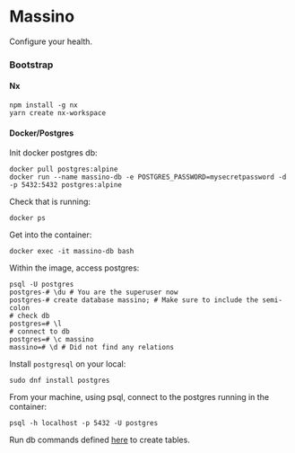# Massino


Configure your health.


### Bootstrap

#### Nx
```
npm install -g nx
yarn create nx-workspace
```

#### Docker/Postgres
Init docker postgres db:
```shell
docker pull postgres:alpine
docker run --name massino-db -e POSTGRES_PASSWORD=mysecretpassword -d -p 5432:5432 postgres:alpine
```
Check that is running:
```
docker ps
```
Get into the container:
```
docker exec -it massino-db bash
```
Within the image, access postgres:
```
psql -U postgres
postgres-# \du # You are the superuser now
postgres-# create database massino; # Make sure to include the semi-colon
# check db
postgres=# \l
# connect to db
postgres=# \c massino
massino=# \d # Did not find any relations
```
Install `postgresql` on your local:
```
sudo dnf install postgres
```
From your machine, using psql, connect to the postgres running in the container:
```
psql -h localhost -p 5432 -U postgres
```
Run db commands defined [here](db/migration.sql) to create tables.